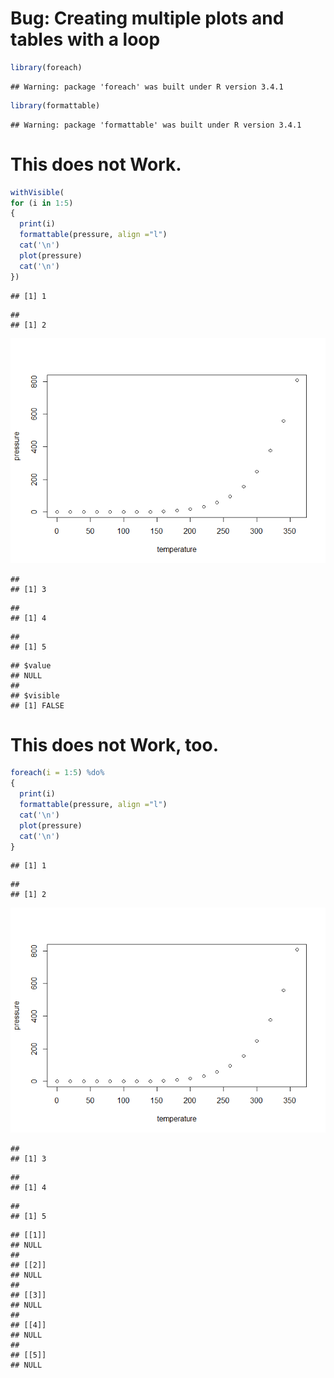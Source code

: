# Bug: Creating multiple plots and tables with a loop


```r
library(foreach)
```

```
## Warning: package 'foreach' was built under R version 3.4.1
```

```r
library(formattable)
```

```
## Warning: package 'formattable' was built under R version 3.4.1
```

# This does not Work.


```r
withVisible(
for (i in 1:5)
{
  print(i)
  formattable(pressure, align ="l")
  cat('\n')
  plot(pressure)
  cat('\n')
})
```

```
## [1] 1
```

```
## 
## [1] 2
```

![](loop_files/figure-html/unnamed-chunk-2-1.png)<!-- -->

```
## 
## [1] 3
```

```
## 
## [1] 4
```

```
## 
## [1] 5
```

```
## $value
## NULL
## 
## $visible
## [1] FALSE
```

# This does not Work, too.


```r
foreach(i = 1:5) %do%
{
  print(i)
  formattable(pressure, align ="l")
  cat('\n')
  plot(pressure)
  cat('\n')
}
```

```
## [1] 1
```

```
## 
## [1] 2
```

![](loop_files/figure-html/unnamed-chunk-3-1.png)<!-- -->

```
## 
## [1] 3
```

```
## 
## [1] 4
```

```
## 
## [1] 5
```

```
## [[1]]
## NULL
## 
## [[2]]
## NULL
## 
## [[3]]
## NULL
## 
## [[4]]
## NULL
## 
## [[5]]
## NULL
```
